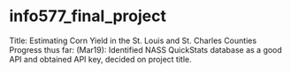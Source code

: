 # info577_final_project
Title: Estimating Corn Yield in the St. Louis and St. Charles Counties
Progress thus far:
(Mar19): Identified NASS QuickStats database as a good API and obtained API key, decided on project title.
